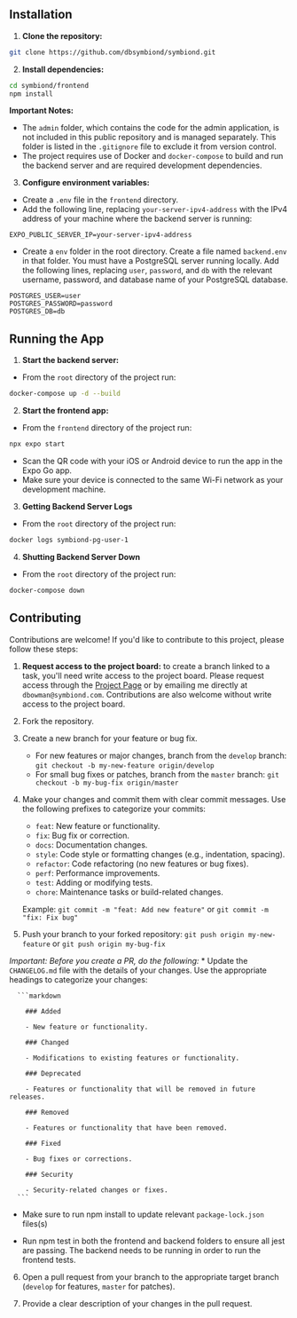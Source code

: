 ## Installation

1. **Clone the repository:**
  ```bash
  git clone https://github.com/dbsymbiond/symbiond.git
  ```

2. **Install dependencies:**
  ```bash
  cd symbiond/frontend
  npm install
  ```
  **Important Notes:**
  * The `admin` folder, which contains the code for the admin application, is not included in this public repository and is managed separately. This folder is listed in the `.gitignore` file to exclude it from version control.
  * The project requires use of Docker and `docker-compose` to build and run the backend server and are required development dependencies.

3. **Configure environment variables:**
  * Create a `.env` file in the `frontend` directory.
  * Add the following line, replacing `your-server-ipv4-address` with the IPv4 address of your machine where the backend server is running:
  ```
  EXPO_PUBLIC_SERVER_IP=your-server-ipv4-address
  ```
  * Create a `env` folder in the root directory. Create a file named `backend.env` in that folder. You must have a PostgreSQL server running locally. Add the following lines, replacing `user`, `password`, and `db` with the relevant username, password, and database name of your PostgreSQL database.
  ```
  POSTGRES_USER=user
  POSTGRES_PASSWORD=password
  POSTGRES_DB=db
  ```

## Running the App

1.  **Start the backend server:**
  * From the `root` directory of the project run:
  ```bash
  docker-compose up -d --build
  ```

2.  **Start the frontend app:**
  * From the `frontend` directory of the project run:
  ```bash
  npx expo start
  ```
  * Scan the QR code with your iOS or Android device to run the app in the Expo Go app.
  * Make sure your device is connected to the same Wi-Fi network as your development machine.
    
3.  **Getting Backend Server Logs**
  * From the `root` directory of the project run:
  ```bash
  docker logs symbiond-pg-user-1
  ```

4.  **Shutting Backend Server Down**
  * From the `root` directory of the project run:
  ```bash
  docker-compose down
  ```

## Contributing

Contributions are welcome! If you'd like to contribute to this project, please follow these steps:

1. **Request access to the project board:** to create a branch linked to a task, you'll need write access to the project board. Please request access through the [Project Page](https://github.com/users/dbsymbiond/projects/5) or by emailing me directly at `dbowman@symbiond.com`. Contributions are also welcome without write access to the project board.

2. Fork the repository.

3. Create a new branch for your feature or bug fix.

    * For new features or major changes, branch from the `develop` branch: `git checkout -b my-new-feature origin/develop`
    * For small bug fixes or patches, branch from the `master` branch: `git checkout -b my-bug-fix origin/master`

4. Make your changes and commit them with clear commit messages.  Use the following prefixes to categorize your commits:
    * `feat`:  New feature or functionality.
    * `fix`: Bug fix or correction.
    * `docs`:  Documentation changes.
    * `style`: Code style or formatting changes (e.g., indentation, spacing).
    * `refactor`: Code refactoring (no new features or bug fixes).
    * `perf`: Performance improvements.
    * `test`:  Adding or modifying tests.
    * `chore`:  Maintenance tasks or build-related changes.
  
    Example: `git commit -m "feat: Add new feature"` or `git commit -m "fix: Fix bug"`
   
5. Push your branch to your forked repository: `git push origin my-new-feature` or `git push origin my-bug-fix`

  *Important: Before you create a PR, do the following:*
    * Update the `CHANGELOG.md` file with the details of your changes. Use the appropriate headings to categorize your changes:
      
      ```markdown
        
        ### Added

        - New feature or functionality.

        ### Changed

        - Modifications to existing features or functionality.

        ### Deprecated

        - Features or functionality that will be removed in future releases.

        ### Removed

        - Features or functionality that have been removed.

        ### Fixed

        - Bug fixes or corrections.

        ### Security

        - Security-related changes or fixes.
      ```
  * Make sure to run npm install to update relevant `package-lock.json` files(s)


  * Run npm test in both the frontend and backend folders to ensure all jest are passing. The backend needs to be running in order to run the frontend tests.


6. Open a pull request from your branch to the appropriate target branch (`develop` for features, `master` for patches).

7. Provide a clear description of your changes in the pull request.
